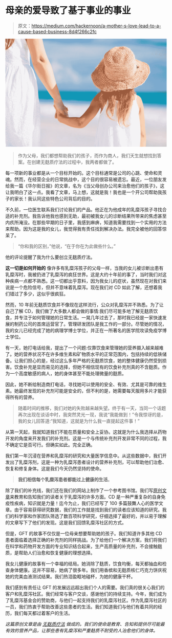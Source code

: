 # 母亲的爱导致了基于事业的事业

> 原文：<https://medium.com/hackernoon/a-mother-s-love-lead-to-a-cause-based-business-8d4f266c2fc>

![](img/e5cb2ec292feaec9856842916f55bad3.png)

> 作为父母，我们都想帮助我们的孩子，而作为商人，我们天生就想找到答案。在创建无麸质疗法的过程中，我两者都做了。

每一项新的事业都是从一个目标开始的。这个目标通常是公司的心跳、使命和灵魂。然而，在经营企业的日常挑战中，这个目的很容易被遗忘。最近，一位朋友发给我一篇《华尔街日报》的文章，名为《当父母创办公司来治愈他们的孩子》，这让我明白了这一点。我看了文章，马上想，这就是我！我也是一个开公司帮助我孩子的家长！我认同这些特色公司背后的目的。

不久前，一位医生联系我们讨论我们的产品。他正在为他成年的乳糜泻孩子寻找合适的补充剂。我告诉他我也感到无助，最初被我女儿的诊断结果所带来的焦虑甚至内疚所淹没。在那些早期的日子里，我感到麻痹，知道我需要找到一个实用的方法来帮助。因为这是我的女儿，我觉得我有责任找到解决办法。我完全被他的回答惊呆了。

> “你和我的区别，”他说，“在于你在为此做些什么。”

他的评论提醒了我为什么要创立无麸质疗法。

**这一切是如何开始的** 像许多有乳糜泻孩子的父母一样，当我的女儿被诊断出患有乳糜泻时，我被扔进了乳糜泻的疯狂世界。这是大约十年前的事了，当时我们对这种疾病一点都不熟悉。这一切都出乎意料，因为我女儿的症状，虽然现在对我们来说是一个危险信号，但并不意味着乳糜泻。现在我们对 CD 如此了解，还想着我们错过了多少，这似乎很疯狂。

然而，10 年前无麸质饮食并不像现在这样流行，公众对乳糜泻并不熟悉。为了让自己了解 CD，我们做了大多数人都会做的事情:我们尽可能多地了解无麸质饮食，并专注于如何管理她的日常生活。一晃几年过去了，那时我已经是一家快速发展的制药公司的首席运营官了。管理研发团队是我工作的一部分。尽管她的情况，我的女儿已经完成了她的病理学博士学位，并正在一所著名的医学院攻读免疫学博士学位。

有一天，她打电话给我，提出了一个问题:仅靠饮食来管理她的营养摄入越来越难了。她的营养状况不在许多维生素和矿物质水平的正常范围内，包括持续的低铁储备。让我们担心的是，经过这么多年严格的无麸质饮食，她的整体健康仍然受到损害。饮食补充是显而易见的选择，但她不相信现有的饮食补充剂真的不含麸质。作为一个高度敏感的病人，她的身体甚至不能处理微量的麸质。

因此，她不断给制造商打电话，寻找她可以使用的安全、有效、尤其是可靠的维生素。她最终发现的补充剂可能是安全的，但不利的是，她需要每天服用多片才能获得所有的营养。

> 随着时间的推移，我们对她的失败越来越失望。终于有一天，当同一个话题再次出现在谈话中时，我突然灵光一现，我说“我能做到！”令我惊讶的是，我的女儿回答道:“我知道，这就是为什么我一直提起这件事！”

从第一天起，我就知道我们不能在质量和安全上妥协。这就是为什么我选择从药物开发的角度来开发我们的补充剂。这是一个与传统补充剂开发非常不同的过程，我不确定它是否可行。但确实如此。完全正确。

我们第一年沉浸在营养和乳糜泻的研究和大量医学信息中。从这些数据中，我们开发出了乳糜泻剂，这是一种为乳糜泻患者设计的营养补充剂，可以帮助他们治愈、恢复和修复身体。这是我们今天仍然坚持的使命。

> **我们相信每个乳糜泻患者都能过上健康的生活**。

除了我们的补充线，我们还在我们的网站上制作了一个参考图书馆。我们写[原创文章](http://www.glutenfreetherapeutics.com/living-gluten-free/)来教育和告知我们的读者关于乳糜泻的许多方面。CD 是一种严重复杂的自身免疫性疾病，知识就是力量！迄今为止，我们已经写了 100 多篇鼓舞人心的医学文章。由于容易获得研究数据，我们的工作就是找到我们的读者应该知道的研究。我们的科学家和作家团队筛选了数百项科学研究，仔细选择了最好的，并以易于理解的文章写下了他们的发现。这是我们回馈乳糜泻社区的方式。

但是，GFT 的故事不仅仅是一位母亲想要帮助她的孩子。我们知道许多其他 CD 患者面临着选择正确的补充剂的同样挑战。为了给他们一个解决方案，我们将我们在科学和药物开发方面的专业知识结合起来，生产高质量的补充剂，不会接触麸质，是帮助人们治愈和恢复健康的理想选择。

我女儿健康的故事有一个幸福的结局。她消除了麸质，饮食均衡，每天都抽血和检查身体健康。这并不容易，她病了很多年。我们用香槟和无麸质核仁巧克力饼庆祝她的完美血液测试结果。我们热泪盈眶地碰杯，为她的健康干杯。

我们感到有责任让 GFT 的发展远远超出我们个人的需要。我们真的很关心我们的客户和乳糜泻社区。我们经常与客户交谈，感谢他们的持续支持。今年，我们成为了乳糜泻基金会的赞助商，与他们一起支持我们的乳糜泻社区。作为乳糜泻社区的一员，我们热衷于帮助改善这些患者的生活。我们知道我们与他们有着共同的经历，我们每天都过着客户的生活。

*这篇原创文章是由* [*无麸质疗法*](http://www.glutenfreetherapeutics.com/) *做成的。我们的使命是教育、告知和提供尽可能最有效的营养产品，让那些患有乳糜泻和严重麸质不耐受的人治愈他们的身体。*